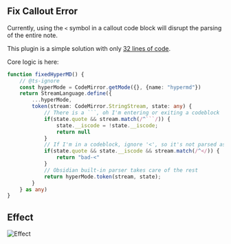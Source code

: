 ## Fix Callout Error
Currently, using the `<` symbol in a callout code block will disrupt the parsing of the entire note.

This plugin is a simple solution with only [32 lines of code](https://github.com/guopenghui/obsidian-fix-callout/blob/master/src/main.ts).

Core logic is here:
```ts
function fixedHyperMD() {
	// @ts-ignore
	const hyperMode = CodeMirror.getMode({}, {name: "hypermd"})
	return StreamLanguage.define({
		...hyperMode,
		token(stream: CodeMirror.StringStream, state: any) {
			// There is a ```, oh I'm entering or exiting a codeblock
			if(state.quote && stream.match(/^```/)) {
				state.__iscode = !state.__iscode;
				return null
            }
            // If I'm in a codeblock, ignore '<', so it's not parsed as HTML
            if(state.quote && state.__iscode && stream.match(/^</)) {
                return "bad-<"
            }
            // Obsidian built-in parser takes care of the rest
			return hyperMode.token(stream, state);
		}
	} as any)
}
```

## Effect

![Effect](https://raw.githubusercontent.com/guopenghui/obsidian-fix-callout/master/public/show.gif)
